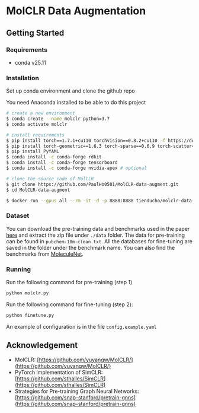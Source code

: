 # MolCLR Data Augmentation

## Getting Started

### Requirements

- conda v25.11

### Installation

Set up conda environment and clone the github repo

You need Anaconda installed to be able to do this project

```bash
# create a new environment
$ conda create --name molclr python=3.7
$ conda activate molclr

# install requirements
$ pip install torch==1.7.1+cu110 torchvision==0.8.2+cu110 -f https://download.pytorch.org/whl/torch_stable.html
$ pip install torch-geometric==1.6.3 torch-sparse==0.6.9 torch-scatter==2.0.6 -f https://pytorch-geometric.com/whl/torch-1.7.0+cu110.html
$ pip install PyYAML
$ conda install -c conda-forge rdkit
$ conda install -c conda-forge tensorboard
$ conda install -c conda-forge nvidia-apex # optional

# clone the source code of MolCLR
$ git clone https://github.com/PaulHo0501/MolCLR-data-augment.git
$ cd MolCLR-data-augment

$ docker run --gpus all --rm -it -d -p 8888:8888 tienducho/molclr-data-augment
```

### Dataset

You can download the pre-training data and benchmarks used in the paper [here](https://drive.google.com/file/d/1aDtN6Qqddwwn2x612kWz9g0xQcuAtzDE/view?usp=sharing) and extract the zip file under `./data` folder. The data for pre-training can be found in `pubchem-10m-clean.txt`. All the databases for fine-tuning are saved in the folder under the benchmark name. You can also find the benchmarks from [MoleculeNet](https://moleculenet.org/).

### Running

Run the following command for pre-training (step 1)

```bash
python molclr.py
```

Run the following command for fine-tuning (step 2):

```bash
python finetune.py
```

An example of configuration is in the file `config.example.yaml`

## Acknowledgement

- MolCLR: [https://github.com/yuyangw/MolCLR/](https://github.com/yuyangw/MolCLR/)
- PyTorch implementation of SimCLR: [https://github.com/sthalles/SimCLR](https://github.com/sthalles/SimCLR)
- Strategies for Pre-training Graph Neural Networks: [https://github.com/snap-stanford/pretrain-gnns](https://github.com/snap-stanford/pretrain-gnns)
